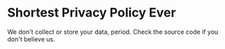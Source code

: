 # Shortest Privacy Policy Ever

We don't collect or store your data, period.
Check the source code if you don't believe us.
